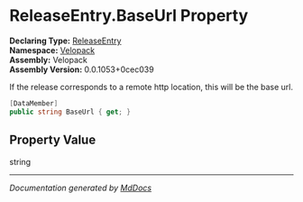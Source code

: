 ﻿<!--  
  <auto-generated>   
    The contents of this file were generated by a tool.  
    Changes to this file may be list if the file is regenerated  
  </auto-generated>   
-->

# ReleaseEntry.BaseUrl Property

**Declaring Type:** [ReleaseEntry](../index.md)  
**Namespace:** [Velopack](../../index.md)  
**Assembly:** Velopack  
**Assembly Version:** 0.0.1053+0cec039

 If the release corresponds to a remote http location, this will be the base url. 

```csharp
[DataMember]
public string BaseUrl { get; }
```

## Property Value

string

___

*Documentation generated by [MdDocs](https://github.com/ap0llo/mddocs)*
